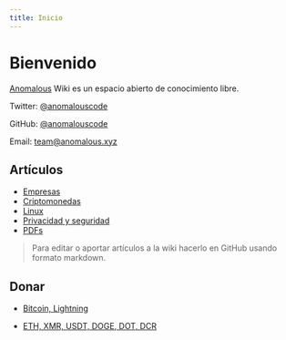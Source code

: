 ```yaml
---
title: Inicio
---
```


# Bienvenido

[Anomalous](https://anomalous.xyz) Wiki es un espacio abierto de conocimiento libre.

Twitter: [@anomalouscode](https://twitter.com/anomalouscode)

GitHub: [@anomalouscode](https://github.com/anomalouscode)

Email: team@anomalous.xyz

## Artículos

- [Empresas](empresas/)
- [Criptomonedas](criptomonedas/)
- [Linux](linux/)
- [Privacidad y seguridad](privacidad/)
- [PDFs](pdfs/)

> Para editar o aportar artículos a la wiki hacerlo en GitHub usando formato markdown.

## Donar

- [Bitcoin, Lightning](https://checkout.opennode.com/p/464ee62b-2884-4929-891e-27b6ce5ed4ff)

- [ETH, XMR, USDT, DOGE, DOT, DCR](https://globee.com/donate/ZbWyAR2VwD474qN063nJ79)
